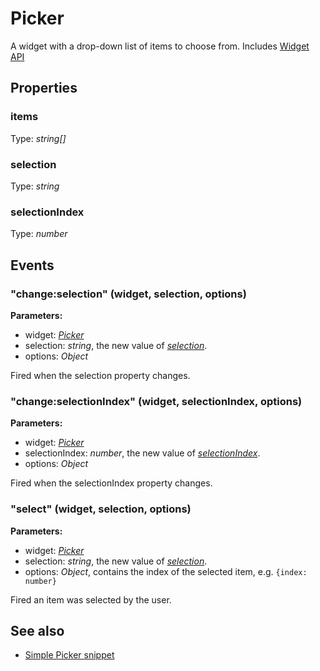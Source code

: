 ---
---
# Picker
A widget with a drop-down list of items to choose from.
Includes [Widget API](Widget.md)

## Properties
### items
Type: *string[]*

### selection
Type: *string*

### selectionIndex
Type: *number*


## Events
### "change:selection" (widget, selection, options)

**Parameters:**

- widget: *[Picker](Picker.md)*
- selection: *string*, the new value of *[selection](#selection)*.
- options: *Object*

Fired when the selection property changes.

### "change:selectionIndex" (widget, selectionIndex, options)

**Parameters:**

- widget: *[Picker](Picker.md)*
- selectionIndex: *number*, the new value of *[selectionIndex](#selectionindex)*.
- options: *Object*

Fired when the selectionIndex property changes.

### "select" (widget, selection, options)

**Parameters:**

- widget: *[Picker](Picker.md)*
- selection: *string*, the new value of *[selection](#selection)*.
- options: *Object*, contains the index of the selected item, e.g. `{index: number}`

Fired an item was selected by the user.


## See also
- [Simple Picker snippet](https://github.com/eclipsesource/tabris-js/blob/v1.3.0/snippets/picker/picker.js)
